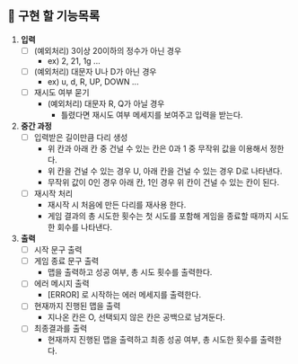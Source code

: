 ## 📌 **구현 할 기능목록**

1. **입력**
    - [ ] (예외처리) 3이상 20이하의 정수가 아닌 경우
      - ex) 2, 21, 1g ...
    - [ ] (예외처리) 대문자 U나 D가 아닌 경우
      - ex) u, d, R, UP, DOWN ...
    - [ ] 재시도 여부 묻기
        - (예외처리) 대문자 R, Q가 아닐 경우
          - 틀렸다면 재시도 여부 메세지를 보여주고 입력을 받는다.

2. **중간 과정**
    - [ ] 입력받은 길이만큼 다리 생성
       - 위 칸과 아래 칸 중 건널 수 있는 칸은 0과 1 중 무작위 값을 이용해서 정한다.
       - 위 칸을 건널 수 있는 경우 U, 아래 칸을 건널 수 있는 경우 D로 나타낸다.
       - 무작위 값이 0인 경우 아래 칸, 1인 경우 위 칸이 건널 수 있는 칸이 된다.
   - [ ] 재시작 처리
     - 재시작 시 처음에 만든 다리를 재사용 한다.
     - 게임 결과의 총 시도한 횟수는 첫 시도를 포함해 게임을 종료할 때까지 시도한 회수를 나타낸다.
     

3. **출력**
   - [ ] 시작 문구 출력
   - [ ] 게임 종료 문구 출력
     - 맵을 출력하고 성공 여부, 총 시도 횟수를 출력한다.
   - [ ] 에러 메시지 출력
     - [ERROR] 로 시작하는 에러 메세지를 출력한다.
   - [ ] 현재까지 진행된 맵을 출력
     - 지나온 칸은 O, 선택되지 않은 칸은 공백으로 남겨둔다.
   - [ ] 최종결과를 출력
     - 현재까지 진행된 맵을 출력하고 최종 성공 여부, 총 시도한 횟수를 출력한다.
   
